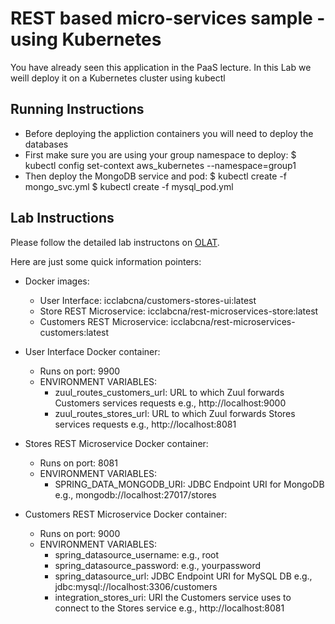 # REST based micro-services sample - using Kubernetes

You have already seen this application in the PaaS lecture.
In this Lab we weill deploy it on a Kubernetes cluster using kubectl

## Running Instructions
- Before deploying the appliction containers you will need to deploy the databases
- First make sure you are using your group namespace to deploy:
  $ kubectl config set-context aws_kubernetes --namespace=group1
- Then deploy the MongoDB service and pod:
  $ kubectl create -f mongo_svc.yml
  $ kubectl create -f mysql_pod.yml

## Lab Instructions

Please follow the detailed lab instructons on [OLAT](https://olat.zhaw.ch/auth/RepositoryEntry/196968466/CourseNode/74113252610159/path%3D~~03%20Labs/0).

Here are just some quick information pointers:

- Docker images:
  - User Interface:  icclabcna/customers-stores-ui:latest
  - Store REST Microservice: icclabcna/rest-microservices-store:latest
  - Customers REST Microservice: icclabcna/rest-microservices-customers:latest

- User Interface Docker container:
  - Runs on port: 9900
  - ENVIRONMENT VARIABLES:
    - zuul_routes_customers_url: URL to which Zuul forwards Customers services requests e.g., http://localhost:9000
    - zuul_routes_stores_url: URL to which Zuul forwards Stores services requests e.g., http://localhost:8081

- Stores REST Microservice Docker container:
  - Runs on port: 8081
  - ENVIRONMENT VARIABLES:
    - SPRING_DATA_MONGODB_URI: JDBC Endpoint URI for MongoDB e.g., mongodb://localhost:27017/stores

- Customers REST Microservice Docker container:
  - Runs on port: 9000
  - ENVIRONMENT VARIABLES:
    - spring_datasource_username: e.g., root
    - spring_datasource_password: e.g., yourpassword
    - spring_datasource_url: JDBC Endpoint URI for MySQL DB e.g., jdbc:mysql://localhost:3306/customers
    - integration_stores_uri: URI the Customers service uses to connect to the Stores service e.g., http://localhost:8081
